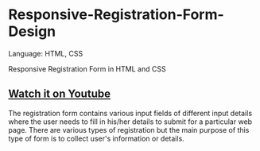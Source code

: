 # Responsive-Registration-Form-Design
Language: HTML, CSS

Responsive Registration Form in HTML and CSS
## [Watch it on Youtube](https://www.youtube.com/channel/UCyZagLj65eAAkaN-pIU-HnA)

The registration form contains various input
 fields of different input details where the user needs to fill in his/her details to submit for a particular web page. There are various types of registration but the main purpose of this type of form is to collect user's information or details.
